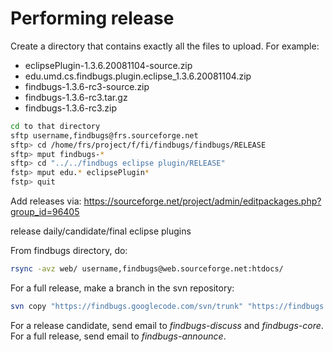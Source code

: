 
# Performing release

Create a directory that contains exactly all the files to upload. For example:

* eclipsePlugin-1.3.6.20081104-source.zip
* edu.umd.cs.findbugs.plugin.eclipse_1.3.6.20081104.zip
* findbugs-1.3.6-rc3-source.zip
* findbugs-1.3.6-rc3.tar.gz
* findbugs-1.3.6-rc3.zip

```sh
cd to that directory
sftp username,findbugs@frs.sourceforge.net
sftp> cd /home/frs/project/f/fi/findbugs/findbugs/RELEASE
sftp> mput findbugs-*
sftp> cd "../../findbugs eclipse plugin/RELEASE"
fstp> mput edu.* eclipsePlugin*
fstp> quit
```

Add releases via: https://sourceforge.net/project/admin/editpackages.php?group_id=96405

release daily/candidate/final eclipse plugins

From findbugs directory, do:
```sh
rsync -avz web/ username,findbugs@web.sourceforge.net:htdocs/
```

For a full release, make a branch in the svn repository:

```sh
svn copy "https://findbugs.googlecode.com/svn/trunk" "https://findbugs.googlecode.com/svn/branches/1.X.X"
```

For a release candidate, send email to *findbugs-discuss* and *findbugs-core*.
For a full release, send email to *findbugs-announce*.
